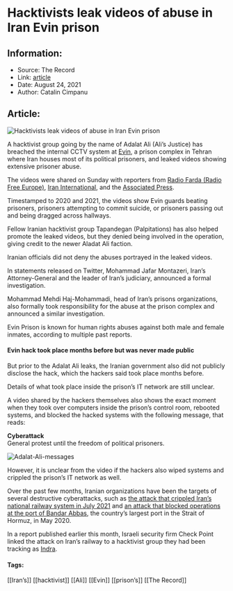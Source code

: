 # Hacktivists leak videos of abuse in Iran Evin prison
### 

## Information:
+ Source: The Record
+ Link: [article](https://therecord.media/hacktivists-leak-videos-of-abuse-in-iran-evin-prison/)
+ Date: August 24, 2021
+ Author: Catalin Cimpanu


## Article:
![Hacktivists leak videos of abuse in Iran Evin prison](https://therecord.media/wp-content/uploads/2021/08/Evin-prison-hack.png)

A hacktivist group going by the name of Adalat Ali (Ali’s Justice) has breached the internal CCTV system at [Evin](https://en.wikipedia.org/wiki/Evin_Prison), a prison complex in Tehran where Iran houses most of its political prisoners, and leaked videos showing extensive prisoner abuse.


The videos were shared on Sunday with reporters from [Radio Farda (Radio Free Europe)](https://www.radiofarda.com/a/31422897.html), [Iran International](https://iranintl.com/en/iran/hackers-release-security-footage-iran%E2%80%99s-evin-prison), and the [Associated Press](https://apnews.com/article/technology-health-religion-iran-prisons-01dfade61d7a706d630bf83d30d8cb02).


Timestamped to 2020 and 2021, the videos show Evin guards beating prisoners, prisoners attempting to commit suicide, or prisoners passing out and being dragged across hallways.





Fellow Iranian hacktivist group Tapandegan (Palpitations) has also helped promote the leaked videos, but they denied being involved in the operation, giving credit to the newer Aladat Ali faction.


Iranian officials did not deny the abuses portrayed in the leaked videos.


In statements released on Twitter, Mohammad Jafar Montazeri, Iran’s Attorney-General and the leader of Iran’s judiciary, announced a formal investigation.





Mohammad Mehdi Haj-Mohammadi, head of Iran’s prisons organizations, also formally took responsibility for the abuse at the prison complex and announced a similar investigation.





Evin Prison is known for human rights abuses against both male and female inmates, according to multiple past reports.


#### Evin hack took place months before but was never made public


But prior to the Adalat Ali leaks, the Iranian government also did not publicly disclose the hack, which the hackers said took place months before.


Details of what took place inside the prison’s IT network are still unclear.


A video shared by the hackers themselves also shows the exact moment when they took over computers inside the prison’s control room, rebooted systems, and blocked the hacked systems with the following message, that reads:


**Cyberattack**  
General protest until the freedom of political prisoners.


![Adalat-Ali-messages](https://www-therecord.recfut.com/wp-content/uploads/2021/08/Adalat-Ali-messages.jpg)



However, it is unclear from the video if the hackers also wiped systems and crippled the prison’s IT network as well.


Over the past few months, Iranian organizations have been the targets of several destructive cyberattacks, such as [the attack that crippled Iran’s national railway system in July 2021](https://therecord.media/cyber-attack-disrupts-irans-national-railway-system/) and [an attack that blocked operations at the port of Bandar Abbas](https://www.zdnet.com/article/iran-reports-failed-cyber-attack-on-strait-of-hormuz-port/), the country’s largest port in the Strait of Hormuz, in May 2020.


In a report published earlier this month, Israeli security firm Check Point linked the attack on Iran’s railway to a hacktivist group they had been tracking as [Indr](https://research.checkpoint.com/2021/indra-hackers-behind-recent-attacks-on-iran/)[a](https://research.checkpoint.com/2021/indra-hackers-behind-recent-attacks-on-iran/).





#### Tags:
[[Iran’s]] [[hacktivist]] [[Ali]] [[Evin]] [[prison’s]] [[The Record]]
